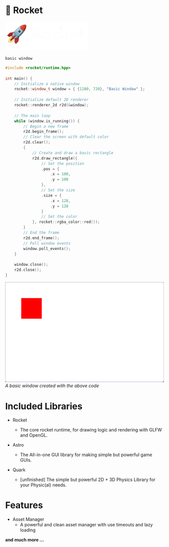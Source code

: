 # 🚀 Rocket

<img src="https://raw.githubusercontent.com/xNoerPlaysCodes/rocket-runtime/refs/heads/master/rocket_white_text_nobg.png">

`basic window`
```cpp
#include <rocket/runtime.hpp>

int main() {
    // Initialize a native window
    rocket::window_t window = { {1280, 720}, "Basic Window" };

    // Initialize default 2D renderer
    rocket::renderer_2d r2d(&window);

    // The main loop
    while (window.is_running()) {
        // Begin a new frame
        r2d.begin_frame();
        // Clear the screen with default color
        r2d.clear();
        {
            // Create and draw a basic rectangle
            r2d.draw_rectangle({
                // Set the position
                .pos = {
                    .x = 100,
                    .y = 100
                },
                // Set the size
                .size = {
                    .x = 128,
                    .y = 128
                }
                // Set the color
            }, rocket::rgba_color::red());
        }
        // End the frame
        r2d.end_frame();
        // Poll window events
        window.poll_events();
    }

    window.close();
    r2d.close();
}
```
<img src="https://github.com/xNoerPlaysCodes/rocket-runtime/blob/master/basic_window.png?raw=true">
<i>A basic window created with the above code</i>

# Included Libraries
- Rocket
    - The core rocket runtime, for drawing logic and rendering with GLFW and OpenGL.

- Astro
    - The All-in-one GUI library for making simple but powerful game GUIs.

- Quark
    -  [unfinished] The simple but powerful 2D + 3D Physics Library for your Physic(al) needs.

# Features
- Asset Manager
    - A powerful and clean asset manager with use timeouts and lazy loading

<b>and much more ...</b>
